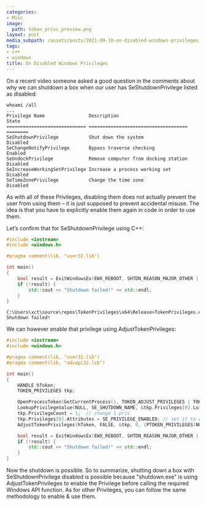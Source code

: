 ```yaml
---
categories:
- Misc
image:
  path: token_privs_preview.png
layout: post
media_subpath: /assets/posts/2021-09-10-on-disabled-windows-privileges
tags:
- c++
- windows
title: On Disabled Windows Privileges
---
```


On a recent video someone asked a good question in the comments about why we can shutdown a box when our user has SeShutdownPrivilege listed as disabled:

```
whoami /all
...
Privilege Name                Description                          State
============================= ==================================== ========
SeShutdownPrivilege           Shut down the system                 Disabled
SeChangeNotifyPrivilege       Bypass traverse checking             Enabled
SeUndockPrivilege             Remove computer from docking station Disabled
SeIncreaseWorkingSetPrivilege Increase a process working set       Disabled
SeTimeZonePrivilege           Change the time zone                 Disabled
```

  
As with all of these Privileges, disabling them does not actually prevent the user from using them – it is just supposed to prevent accidental misuse. The idea is that you have to explicitly enable them again in code in order to use them.

Let’s confirm that for SeShutdownPrivilege using C++:

```cpp
#include <iostream>
#include <windows.h>

#pragma comment(lib, "user32.lib")

int main()
{
    bool result = ExitWindowsEx(EWX_REBOOT, SHTDN_REASON_MAJOR_OTHER | SHTDN_REASON_MINOR_OTHER);
    if (!result) {
        std::cout << "Shutdown failed!" << std::endl;
    }
}
```

```
C:\Users\xct\source\repos\TokenPrivileges\x64\Release>TokenPrivileges.exe
Shutdown failed!
```

We can however enable that privilege using AdjustTokenPrivileges:

```cpp
#include <iostream>
#include <windows.h>

#pragma comment(lib, "user32.lib")
#pragma comment(lib, "advapi32.lib")

int main()
{
    HANDLE hToken;
    TOKEN_PRIVILEGES tkp;

    OpenProcessToken(GetCurrentProcess(), TOKEN_ADJUST_PRIVILEGES | TOKEN_QUERY, &hToken); // get token for current process
    LookupPrivilegeValue(NULL, SE_SHUTDOWN_NAME, &tkp.Privileges[0].Luid); // get LUID for shutdown priv
    tkp.PrivilegeCount = 1;  // change 1 priv
    tkp.Privileges[0].Attributes = SE_PRIVILEGE_ENABLED; // set it to enabled
    AdjustTokenPrivileges(hToken, FALSE, &tkp, 0, (PTOKEN_PRIVILEGES)NULL, 0); // adjust privilege

    bool result = ExitWindowsEx(EWX_REBOOT, SHTDN_REASON_MAJOR_OTHER | SHTDN_REASON_MINOR_OTHER);
    if (!result) {
        std::cout << "Shutdown failed!" << std::endl;
    }
}
```

Now the shutdown is possible. So to summarize, shutting down a box with SeShutdownPrivilege disabled is possible because "shutdown.exe" is using AdjustTokenPrivileges to enable the Privilege before calling the required Windows API function. As for other Privileges, you can follow the same methodology to enable & use them.